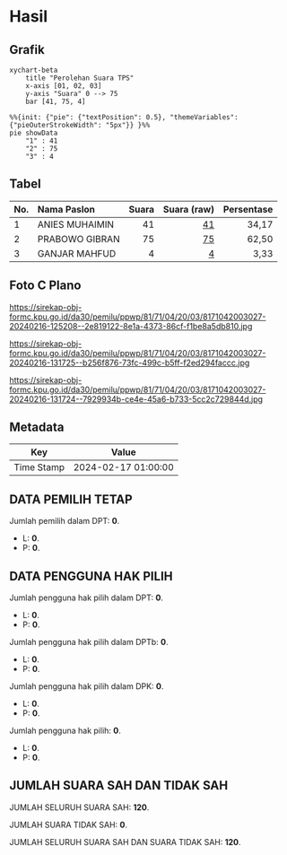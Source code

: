 # Hasil

## Grafik

```mermaid
xychart-beta
    title "Perolehan Suara TPS"
    x-axis [01, 02, 03]
    y-axis "Suara" 0 --> 75
    bar [41, 75, 4]
```

```mermaid
%%{init: {"pie": {"textPosition": 0.5}, "themeVariables": {"pieOuterStrokeWidth": "5px"}} }%%
pie showData
    "1" : 41
    "2" : 75
    "3" : 4
```

## Tabel

| No. | Nama Paslon    | Suara | Suara (raw) | Persentase |
|:--- |:-------------- | -----:| -----------:| ----------:|
| 1   | ANIES MUHAIMIN | 41    | [41][p-1]   | 34,17      |
| 2   | PRABOWO GIBRAN | 75    | [75][p-2]   | 62,50      |
| 3   | GANJAR MAHFUD  | 4     | [4][p-3]    | 3,33       |


[p-1]: https://github.com/gigit-pemilu/pemilu-2024-81-maluku/blob/main/pilpres/hitung-suara/sub/81-maluku/sub/71-kota-ambon/sub/04-teluk-ambon/sub/2003-rumah-tiga/sub/027-tps/sub/paslon-1.txt
[p-2]: https://github.com/gigit-pemilu/pemilu-2024-81-maluku/blob/main/pilpres/hitung-suara/sub/81-maluku/sub/71-kota-ambon/sub/04-teluk-ambon/sub/2003-rumah-tiga/sub/027-tps/sub/paslon-2.txt
[p-3]: https://github.com/gigit-pemilu/pemilu-2024-81-maluku/blob/main/pilpres/hitung-suara/sub/81-maluku/sub/71-kota-ambon/sub/04-teluk-ambon/sub/2003-rumah-tiga/sub/027-tps/sub/paslon-3.txt

## Foto C Plano

https://sirekap-obj-formc.kpu.go.id/da30/pemilu/ppwp/81/71/04/20/03/8171042003027-20240216-125208--2e819122-8e1a-4373-86cf-f1be8a5db810.jpg

https://sirekap-obj-formc.kpu.go.id/da30/pemilu/ppwp/81/71/04/20/03/8171042003027-20240216-131725--b256f876-73fc-499c-b5ff-f2ed294faccc.jpg

https://sirekap-obj-formc.kpu.go.id/da30/pemilu/ppwp/81/71/04/20/03/8171042003027-20240216-131724--7929934b-ce4e-45a6-b733-5cc2c729844d.jpg


## Metadata

| Key        | Value               |
| ---------- | ------------------- |
| Time Stamp | 2024-02-17 01:00:00 |


## DATA PEMILIH TETAP

Jumlah pemilih dalam DPT: **0**.
 * L: **0**.
 * P: **0**.

## DATA PENGGUNA HAK PILIH

Jumlah pengguna hak pilih dalam DPT: **0**.
 * L: **0**.
 * P: **0**.

Jumlah pengguna hak pilih dalam DPTb: **0**.
 * L: **0**.
 * P: **0**.

Jumlah pengguna hak pilih dalam DPK: **0**.
 * L: **0**.
 * P: **0**.

Jumlah pengguna hak pilih: **0**.
 * L: **0**.
 * P: **0**.

## JUMLAH SUARA SAH DAN TIDAK SAH

JUMLAH SELURUH SUARA SAH: **120**.

JUMLAH SUARA TIDAK SAH: **0**.

JUMLAH SELURUH SUARA SAH DAN SUARA TIDAK SAH: **120**.


